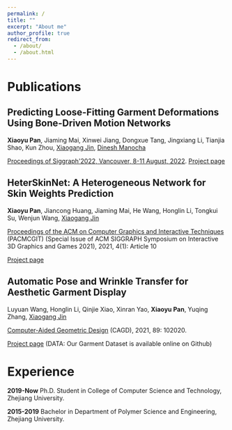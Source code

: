 ```yaml
---
permalink: /
title: ""
excerpt: "About me"
author_profile: true
redirect_from: 
  - /about/
  - /about.html
---
```


# Publications

## Predicting Loose-Fitting Garment Deformations Using Bone-Driven Motion Networks

**Xiaoyu Pan**, Jiaming Mai, Xinwei Jiang, Dongxue Tang, Jingxiang Li, Tianjia Shao, Kun Zhou, [Xiaogang Jin](http://www.cad.zju.edu.cn/home/jin/), [Dinesh Manocha](https://www.cs.umd.edu/people/dmanocha)

[Proceedings of Siggraph'2022, Vancouver, 8-11 August, 2022](https://s2022.siggraph.org/). [Project page](http://www.cad.zju.edu.cn/home/jin/SigCloth2022/SigCloth2022.htm)

## HeterSkinNet: A Heterogeneous Network for Skin Weights Prediction 
**Xiaoyu Pan**, Jiancong Huang, Jiaming Mai, He Wang, Honglin Li, Tongkui Su, Wenjun Wang, [Xiaogang Jin](http://www.cad.zju.edu.cn/home/jin/)

[Proceedings of the ACM on Computer Graphics and Interactive Techniques](https://dl.acm.org/journal/pacmcgit) (PACMCGIT)
(Special Issue of ACM SIGGRAPH Symposium on Interactive 3D Graphics and Games 2021), 2021, 4(1): Article 10 

[Project page](http://www.cad.zju.edu.cn/home/jin/i3d2021/i3d2021.htm)

## Automatic Pose and Wrinkle Transfer for Aesthetic Garment Display 
Luyuan Wang, Honglin Li, Qinjie Xiao, Xinran Yao, **Xiaoyu Pan**, Yuqing Zhang, [Xiaogang Jin](http://www.cad.zju.edu.cn/home/jin/)

[Computer-Aided Geometric Design](https://www.journals.elsevier.com/computer-aided-geometric-design) (CAGD), 2021, 89: 102020. 

[Project page](http://www.cad.zju.edu.cn/home/jin/cagd2021/cagd2021.htm)  (DATA: Our Garment Dataset is available online on Github)

# Experience

**2019-Now** Ph.D. Student in College of Computer Science and Technology, Zhejiang University.

**2015-2019** Bachelor in Department of Polymer Science and Engineering, Zhejiang University.

